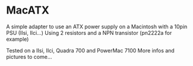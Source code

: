 # MacATX

A simple adapter to use an ATX power supply on a Macintosh with a 10pin PSU (IIsi, IIci...) 
Using 2 resistors and a NPN transistor (pn2222a for example)

Tested on a IIsi, IIci, Quadra 700 and PowerMac 7100
More infos and pictures to come...
